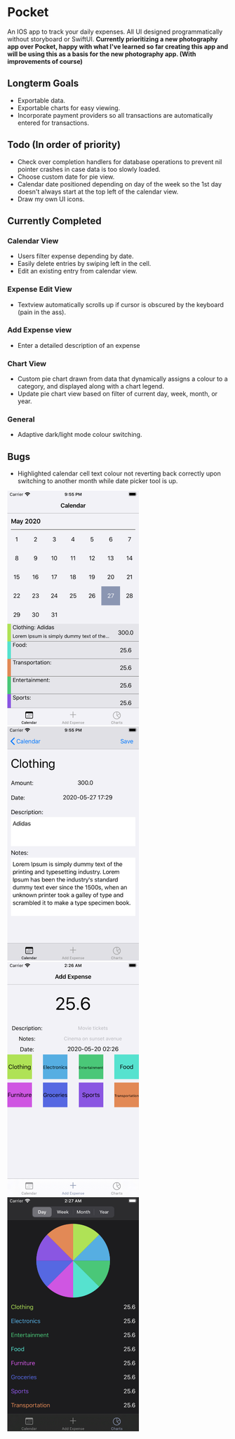 # Pocket

An IOS app to track your daily expenses. All UI designed programmatically without storyboard or SwiftUI. **Currently prioritizing a new photography app over Pocket, happy with what I've learned so far creating this app and will be using this as a basis for the new photography app. (With improvements of course)**

## Longterm Goals
- Exportable data.
- Exportable charts for easy viewing.
- Incorporate payment providers so all transactions are automatically entered for transactions.


## Todo (In order of priority)

- Check over completion handlers for database operations to prevent nil pointer crashes in case data is too slowly loaded.
- Choose custom date for pie view.
- Calendar date positioned depending on day of the week so the 1st day doesn't always start at the top left of the calendar view.
- Draw my own UI icons.


## Currently Completed
### Calendar View
  - Users filter expense depending by date.
  - Easily delete entries by swiping left in the cell.
  - Edit an existing entry from calendar view.
### Expense Edit View
  - Textview automatically scrolls up if cursor is obscured by the keyboard (pain in the ass).
### Add Expense view
  - Enter a detailed description of an expense
### Chart View
  - Custom pie chart drawn from data that dynamically assigns a colour to a category, and displayed along with a chart legend.
  - Update pie chart view based on filter of current day, week, month, or year.
### General
  - Adaptive dark/light mode colour switching.

## Bugs

- Highlighted calendar cell text colour not reverting back correctly upon switching to another month while date picker tool is up.


<img src="/MarkdownImages/Calendar.png" width="300"/>
<img src="/MarkdownImages/CalendarEdit.png" width="300"/>
<img src="/MarkdownImages/AddExpenses.png" width="300"/>
<img src="/MarkdownImages/Expenses.png" width="300"/>
